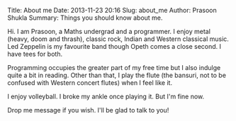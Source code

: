 Title: About me
Date: 2013-11-23 20:16
Slug: about_me
Author: Prasoon Shukla
Summary: Things you should know about me.

Hi. I am Prasoon, a Maths undergrad and a programmer. I enjoy metal (heavy, doom and thrash), classic rock, Indian and Western classical music. Led Zeppelin is my favourite band though Opeth comes a close second. I have tees for both.

Programming occupies the greater part of my free time but I also indulge quite a bit in reading. Other than that, I play the flute (the bansuri, not to be confused with Western concert flutes) when I feel like it.

I enjoy volleyball. I broke my ankle once playing it. But I'm fine now.

Drop me message if you wish. I'll be glad to talk to you!
